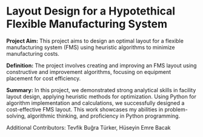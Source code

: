 # Layout Design for a Hypotethical Flexible Manufacturing System

**Project Aim:** This project aims to design an optimal layout for a flexible manufacturing system (FMS) using heuristic algorithms to minimize manufacturing costs.

**Definition:** The project involves creating and improving an FMS layout using constructive and improvement algorithms, focusing on equipment placement for cost efficiency.

**Summary:** In this project, we demonstrated strong analytical skills in facility layout design, applying heuristic methods for optimization. Using Python for algorithm implementation and calculations, we successfully designed a cost-effective FMS layout. This work showcases my abilities in problem-solving, algorithmic thinking, and proficiency in Python programming.

Additional Contributors: Tevfik Buğra Türker, Hüseyin Emre Bacak
